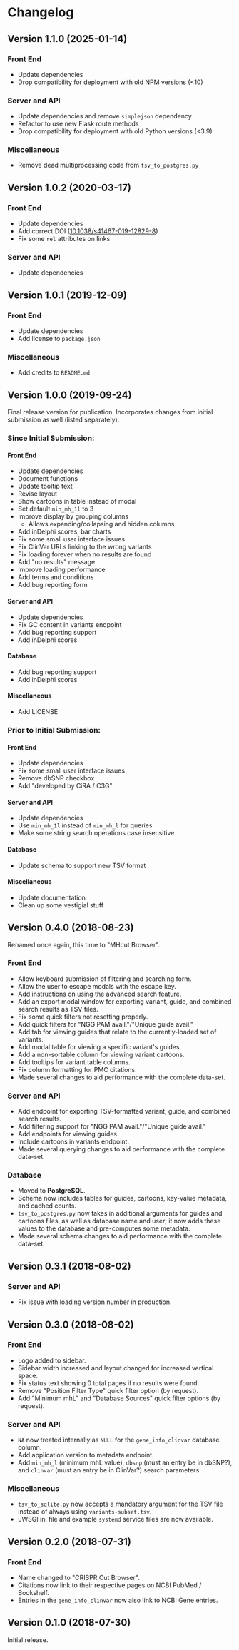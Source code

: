 # Changelog

## Version 1.1.0 (2025-01-14)

### Front End

  * Update dependencies
  * Drop compatibility for deployment with old NPM versions (<10)

### Server and API

  * Update dependencies and remove `simplejson` dependency
  * Refactor to use new Flask route methods
  * Drop compatibility for deployment with old Python versions (<3.9)

### Miscellaneous

  * Remove dead multiprocessing code from `tsv_to_postgres.py`



## Version 1.0.2 (2020-03-17)

### Front End

  * Update dependencies
  * Add correct DOI ([10.1038/s41467-019-12829-8](https://dx.doi.org/10.1038/s41467-019-12829-8))
  * Fix some `rel` attributes on links

### Server and API

  * Update dependencies



## Version 1.0.1 (2019-12-09)

### Front End

  * Update dependencies
  * Add license to `package.json`

### Miscellaneous

  * Add credits to `README.md`



## Version 1.0.0 (2019-09-24)

Final release version for publication. Incorporates changes from initial
submission as well (listed separately).

### Since Initial Submission:

#### Front End

  * Update dependencies
  * Document functions
  * Update tooltip text
  * Revise layout
  * Show cartoons in table instead of modal
  * Set default `min_mh_1l` to 3
  * Improve display by grouping columns
      * Allows expanding/collapsing and hidden columns
  * Add inDelphi scores, bar charts
  * Fix some small user interface issues
  * Fix ClinVar URLs linking to the wrong variants
  * Fix loading forever when no results are found
  * Add "no results" message
  * Improve loading performance
  * Add terms and conditions
  * Add bug reporting form

#### Server and API

  * Update dependencies
  * Fix GC content in variants endpoint
  * Add bug reporting support
  * Add inDelphi scores


#### Database

  * Add bug reporting support
  * Add inDelphi scores


#### Miscellaneous

  * Add LICENSE


### Prior to Initial Submission:

#### Front End

  * Update dependencies
  * Fix some small user interface issues
  * Remove dbSNP checkbox
  * Add "developed by CiRA / C3G"

#### Server and API

  * Update dependencies
  * Use `min_mh_1l` instead of `min_mh_l` for queries
  * Make some string search operations case insensitive


#### Database

  * Update schema to support new TSV format


#### Miscellaneous

  * Update documentation
  * Clean up some vestigial stuff



## Version 0.4.0 (2018-08-23)

Renamed once again, this time to "MHcut Browser".

### Front End

  * Allow keyboard submission of filtering and searching form.
  * Allow the user to escape modals with the escape key.
  * Add instructions on using the advanced search feature.
  * Add an export modal window for exporting variant, guide, and combined
    search results as TSV files.
  * Fix some quick filters not resetting properly.
  * Add quick filters for "NGG PAM avail."/"Unique guide avail."
  * Add tab for viewing guides that relate to the currently-loaded set of
    variants.
  * Add modal table for viewing a specific variant's guides.
  * Add a non-sortable column for viewing variant cartoons.
  * Add tooltips for variant table columns.
  * Fix column formatting for PMC citations.
  * Made several changes to aid performance with the complete data-set.

### Server and API

  * Add endpoint for exporting TSV-formatted variant, guide, and combined
    search results.
  * Add filtering support for "NGG PAM avail."/"Unique guide avail."
  * Add endpoints for viewing guides.
  * Include cartoons in variants endpoint.
  * Made several querying changes to aid performance with the complete
    data-set.

### Database

  * Moved to **PostgreSQL**.
  * Schema now includes tables for guides, cartoons, key-value metadata, and
    cached counts.
  * `tsv_to_postgres.py` now takes in additional arguments for guides and
    cartoons files, as well as database name and user; it now adds these values
    to the database and pre-computes some metadata.
  * Made several schema changes to aid performance with the complete data-set.



## Version 0.3.1 (2018-08-02)

### Server and API

  * Fix issue with loading version number in production.


## Version 0.3.0 (2018-08-02)

### Front End

  * Logo added to sidebar.
  * Sidebar width increased and layout changed for increased vertical space.
  * Fix status text showing 0 total pages if no results were found.
  * Remove "Position Filter Type" quick filter option (by request).
  * Add "Minimum mhL" and "Database Sources" quick filter options (by request).

### Server and API

  * `NA` now treated internally as `NULL` for the `gene_info_clinvar` database
    column.
  * Add application version to metadata endpoint.
  * Add `min_mh_l` (minimum mhL value), `dbsnp` (must an entry be in dbSNP?),
    and `clinvar` (must an entry be in ClinVar?) search parameters.

### Miscellaneous

  * `tsv_to_sqlite.py` now accepts a mandatory argument for the TSV file
    instead of always using `variants-subset.tsv`.
  * uWSGI ini file and example `systemd` service files are now available.



## Version 0.2.0 (2018-07-31)

### Front End

  * Name changed to "CRISPR Cut Browser".
  * Citations now link to their respective pages on NCBI PubMed / Bookshelf.
  * Entries in the `gene_info_clinvar` now also link to NCBI Gene entries.



## Version 0.1.0 (2018-07-30)

Initial release.
